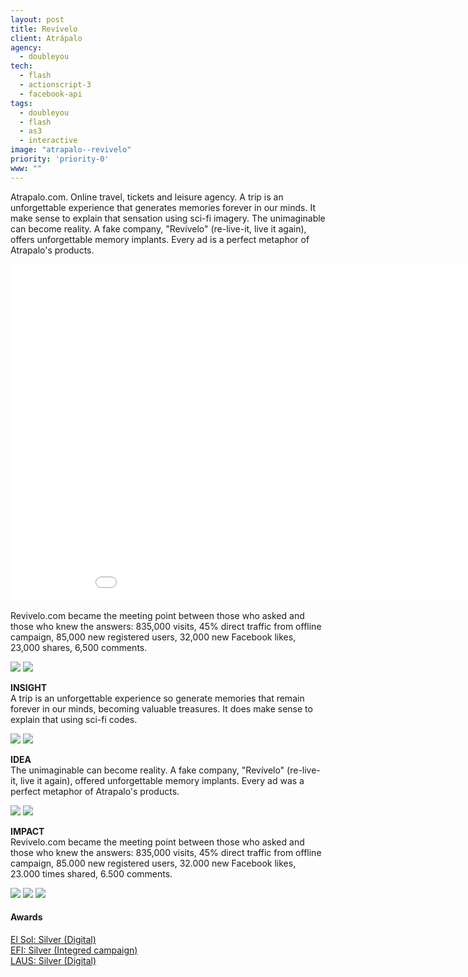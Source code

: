 ```yaml
---
layout: post
title: Revívelo
client: Atrápalo
agency:
  - doubleyou
tech:
  - flash
  - actionscript-3
  - facebook-api
tags:
  - doubleyou
  - flash
  - as3
  - interactive
image: "atrapalo--revivelo"
priority: 'priority-0'
www: ""
---
```


<p class="text">Atrapalo.com. Online travel, tickets and leisure agency.
A trip is an unforgettable experience that generates memories forever in our minds. It make sense to explain that sensation using sci-fi imagery.
The unimaginable can become reality. A fake company, "Revívelo" (re-live-it, live it again), offers unforgettable memory implants. Every ad is a perfect metaphor of Atrapalo's products.</p>

<iframe width="960" height="540" src="//www.youtube.com/embed/tJBfbUN1dvY" frameborder="0" allowfullscreen></iframe>

<p class="text">Revivelo.com became the meeting point between those who asked and those who knew the answers:
835,000 visits, 45% direct traffic from offline campaign, 85,000 new registered users, 32,000 new Facebook likes, 23,000 shares, 6,500 comments.</p>
<img src="/public/img/atrapalo-revivelo/atrapalo-revivelo-01.jpg" />
<img src="/public/img/atrapalo-revivelo/atrapalo-revivelo-02.jpg" />
<p class="text"><strong>INSIGHT</strong><br/>
A trip is an unforgettable experience so generate memories that remain forever in our minds, becoming valuable treasures.
It does make sense to explain that using sci-fi codes.</p>
<img src="/public/img/atrapalo-revivelo/atrapalo-revivelo-03.jpg" />
<img src="/public/img/atrapalo-revivelo/atrapalo-revivelo-04.jpg" />
<p class="text"><strong>IDEA</strong><br/>
The unimaginable can become reality. A fake company, "Revívelo" (re-live-it, live it again), offered unforgettable memory implants.
Every ad was a perfect metaphor of Atrapalo's products.</p>
<img src="/public/img/atrapalo-revivelo/atrapalo-revivelo-05.jpg" />
<img src="/public/img/atrapalo-revivelo/atrapalo-revivelo-06.jpg" />
<p class="text"><strong>IMPACT</strong><br/>
Revivelo.com became the meeting point between those who asked and those who knew the answers:
835,000 visits, 45% direct traffic from offline campaign, 85.000 new registered users, 32.000 new Facebook likes, 23.000 times shared, 6.500 comments.</p>

<img src="/public/img/atrapalo-revivelo/atrapalo-revivelo-07.jpg" />
<img src="/public/img/atrapalo-revivelo/atrapalo-revivelo-08.jpg" />
<img src="/public/img/atrapalo-revivelo/atrapalo-revivelo-09.jpg" />

#### Awards ####
[El Sol: Silver (Digital)](http://elsolfestival.com/wp-content/uploads/2012/12/Palmar%C3%A9s.pdf)<br/>
[EFI: Silver (Integred campaign)](http://premioseficacia.com/es/palmares-eficacia-2012/)<br/>
[LAUS: Silver (Digital)](http://www.planol.info/documents/Laus2012_Orosplatas.pdf)<br/>
